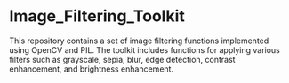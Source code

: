 # Image_Filtering_Toolkit
This repository contains a set of image filtering functions implemented using OpenCV and PIL. The toolkit includes functions for applying various filters such as grayscale, sepia, blur, edge detection, contrast enhancement, and brightness enhancement.
